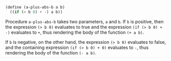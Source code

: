 ```scheme
(define (a-plus-abs-b a b)
  ((if (> b 0) + -) a b))
```

Procedure `a-plus-abs-b` takes two parameters, `a` and `b`. If `b` is positive, then the expression `(> b 0)` evaluates to true and the expression `(if (> b 0) + -)` evaluates to `+`, thus rendering the body of the function `(+ a b)`.

If `b` is negative, on the other hand, the expression `(> b 0)` evaluates to false, and the containing expression `(if (> b 0) + 0)` evaluates to `-`, thus rendering the body of the function `(- a b)`.
